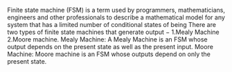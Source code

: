 Finite state machine (FSM) is a term used by programmers, mathematicians, engineers and other professionals to describe a mathematical model for any system that has a limited number of conditional states of being
There are two types of finite state machines that generate output −
1.Mealy Machine
2.Moore machine.
Mealy Machine:
A Mealy Machine is an FSM whose output depends on the present state as well as the present input.
Moore Machine:
Moore machine is an FSM whose outputs depend on only the present state.
